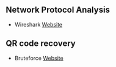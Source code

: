 ## Network Protocol Analysis
- Wireshark [Website](https://www.wireshark.org/)

## QR code recovery
- Bruteforce [Website](https://merricx.github.io/qrazybox/)
